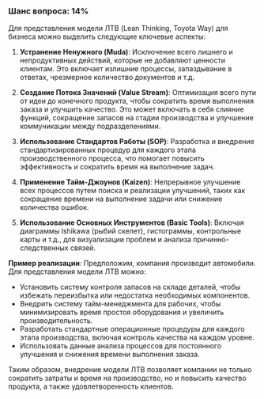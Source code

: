 ### Шанс вопроса: 14%

Для представления модели ЛТВ (Lean Thinking, Toyota Way) для бизнеса можно выделить следующие ключевые аспекты:

1. **Устранение Ненужного (Muda)**: Исключение всего лишнего и непродуктивных действий, которые не добавляют ценности клиентам. Это включает излишние процессы, запаздывание в ответах, чрезмерное количество документов и т.д.

2. **Создание Потока Значений (Value Stream)**: Оптимизация всего пути от идеи до конечного продукта, чтобы сократить время выполнения заказа и улучшить качество. Это может включать в себя слияние функций, сокращение запасов на стадии производства и улучшение коммуникации между подразделениями.

3. **Использование Стандартов Работы (SOP)**: Разработка и внедрение стандартизированных процедур для каждого этапа производственного процесса, что помогает повысить эффективность и сократить время на выполнение задач.

4. **Применение Тайм-Джоунов (Kaizen)**: Непрерывное улучшение всех процессов путем поиска и реализации улучшений, таких как сокращение времени на выполнение задачи или снижение количества ошибок.

5. **Использование Основных Инструментов (Basic Tools)**: Включая диаграммы Ishikawa (рыбий скелет), гистограммы, контрольные карты и т.д., для визуализации проблем и анализа причинно-следственных связей.

**Пример реализации**: Предположим, компания производит автомобили. Для представления модели ЛТВ можно:
   - Установить систему контроля запасов на складе деталей, чтобы избежать переизбытка или недостатка необходимых компонентов.
   - Внедрить систему тайм-менеджмента для рабочих, чтобы минимизировать время простоя оборудования и увеличить производительность.
   - Разработать стандартные операционные процедуры для каждого этапа производства, включая контроль качества на каждом уровне.
   - Использовать данные анализа процессов для постоянного улучшения и снижения времени выполнения заказа.

Таким образом, внедрение модели ЛТВ позволяет компании не только сократить затраты и время на производство, но и повысить качество продукта, а также удовлетворенность клиентов.